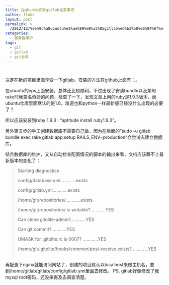 ```yaml
---
title: 在ubuntu安装gitlab注意事项
author: fluke
layout: post
permalink: >
  /2012/12/%e5%9c%a8ubuntu%e5%ae%89%e8%a3%85gitlab%e6%b3%a8%e6%84%8f%e4%ba%8b%e9%a1%b9/
categories:
  - 服务器维护
tags:
  - git
  - gitlab
  - git仓库
---
```

# 

决定在新的项目里面享受一下[gitlab][1]。安装的方法在github上面有：。

 [1]: http://gitlabhq.com/

在ubuntu的vps上面安装，总体还比较顺利，不过出现了安装bundle以及某句rake时候莫名奇妙的问题，检查了一下，发现文章上用的ruby是1.9.3版本，而ubuntu仓库里面默认的是1.8，难道也和python一样最新版已经没什么出现的必要了？

所以应该安装到ruby 1.9.3 : “aptitude install ruby1.9.3”。

另外第五步的手工创建数据库不需要自己做，因为在后面的“sudo -u gitlab bundle exec rake gitlab:app:setup RAILS_ENV=production”会尝试去建立数据库。

结合数据库的维护，又从自动检查配置情况的脚本的输出来看，文档应该跟不上最新版本的变化了：

> Starting diagnostics
> 
> config/database.yml…………exists
> 
> config/gitlab.yml…………exists
> 
> /home/git/repositories/…………exists
> 
> /home/git/repositories/ is writable?…………YES
> 
> Can clone gitolite-admin?…………YES
> 
> Can git commit?…………YES
> 
> UMASK for .gitolite.rc is 0007? …………YES
> 
> /home/git/.gitolite/hooks/common/post-receive exists? …………YES  
>  

再配置下nginx就能访问网站了，创建的项目默认以localhost来做主机名，要到/home/gitlab/gitlab/config/gitlab.yml里面去修改。 
PS. gitlab好像修改了我mysql root密码，还没来得及去调查清楚。